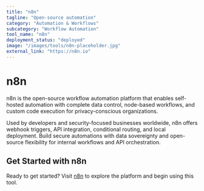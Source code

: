 ```yaml
---
title: "n8n"
tagline: "Open-source automation"
category: "Automation & Workflows"
subcategory: "Workflow Automation"
tool_name: "n8n"
deployment_status: "deployed"
image: "/images/tools/n8n-placeholder.jpg"
external_link: "https://n8n.io"
---
```


# n8n

n8n is the open-source workflow automation platform that enables self-hosted automation with complete data control, node-based workflows, and custom code execution for privacy-conscious organizations.

Used by developers and security-focused businesses worldwide, n8n offers webhook triggers, API integration, conditional routing, and local deployment. Build secure automations with data sovereignty and open-source flexibility for internal workflows and API orchestration.

## Get Started with n8n

Ready to get started? Visit [n8n](https://n8n.io) to explore the platform and begin using this tool.